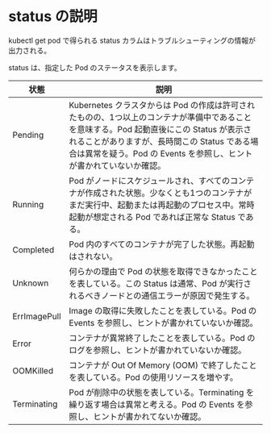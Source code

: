 # status の説明

kubectl get pod で得られる status カラムはトラブルシューティングの情報が出力される。

status は、指定した Pod のステータスを表示します。

| 状態           | 説明                                                                                                                                                       |
|--------------|----------------------------------------------------------------------------------------------------------------------------------------------------------|
| Pending      | Kubernetes クラスタからは Pod の作成は許可されたものの、1つ以上のコンテナが準備中であることを意味する。Pod 起動直後にこの Status が表示されることがありますが、長時間この Status である場合は異常を疑う。Pod の Events を参照し、ヒントが書かれていないか確認。 |
| Running      | Pod がノードにスケジュールされ、すべてのコンテナが作成された状態。少なくとも1つのコンテナがまだ実行中、起動または再起動のプロセス中。常時起動が想定される Pod であれば正常な Status である。                                                  |
| Completed    | Pod 内のすべてのコンテナが完了した状態。再起動はされない。                                                                                                                          |
| Unknown      | 何らかの理由で Pod の状態を取得できなかったことを表している。この Status は通常、Pod が実行されるべきノードとの通信エラーが原因で発生する。                                                                           |
| ErrImagePull | Image の取得に失敗したことを表している。Pod の Events を参照し、ヒントが書かれていないか確認。                                                                                                 |
| Error        | コンテナが異常終了したことを表している。Pod のログを参照し、ヒントが書かれていないか確認。                                                                                                          |
| OOMKilled    | コンテナが Out Of Memory (OOM) で終了したことを表している。Pod の使用リソースを増やす。                                                                                                 |
| Terminating  | Pod が削除中の状態を表している。Terminating を繰り返す場合は異常と考える。Pod の Events を参照し、ヒントが書かれてないか確認。                                                                            |

